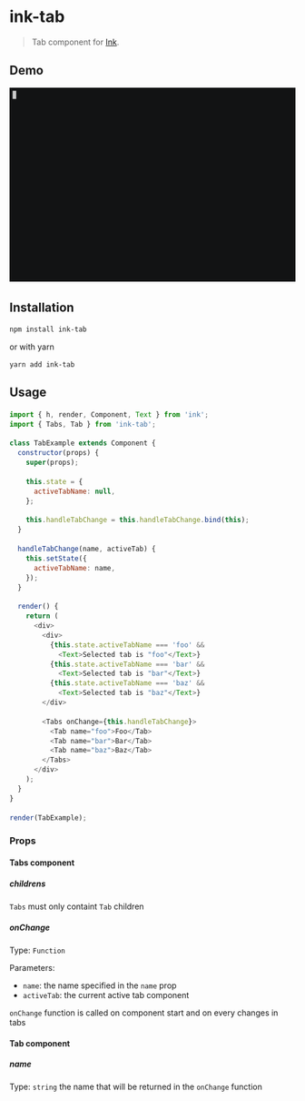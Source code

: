 ink-tab
=================

> Tab component for [Ink](https://github.com/vadimdemedes/ink).

## Demo

![Demo](media/demo.gif)

## Installation
```sh
npm install ink-tab
```

or with yarn
```
yarn add ink-tab
```

## Usage
```js
import { h, render, Component, Text } from 'ink';
import { Tabs, Tab } from 'ink-tab';

class TabExample extends Component {
  constructor(props) {
    super(props);

    this.state = {
      activeTabName: null,
    };

    this.handleTabChange = this.handleTabChange.bind(this);
  }

  handleTabChange(name, activeTab) {
    this.setState({
      activeTabName: name,
    });
  }

  render() {
    return (
      <div>
        <div>
          {this.state.activeTabName === 'foo' &&
            <Text>Selected tab is "foo"</Text>}
          {this.state.activeTabName === 'bar' &&
            <Text>Selected tab is "bar"</Text>}
          {this.state.activeTabName === 'baz' &&
            <Text>Selected tab is "baz"</Text>}
        </div>

        <Tabs onChange={this.handleTabChange}>
          <Tab name="foo">Foo</Tab>
          <Tab name="bar">Bar</Tab>
          <Tab name="baz">Baz</Tab>
        </Tabs>
      </div>
    );
  }
}

render(TabExample);
```

### Props
#### Tabs component

##### childrens
`Tabs` must only containt `Tab` children

##### onChange
Type: `Function`

Parameters:
  * `name`: the name specified in the `name` prop
  * `activeTab`: the current active tab component

`onChange` function is called on component start and on every changes in tabs

#### Tab component
##### name
Type: `string`
the name that will be returned in the `onChange` function
